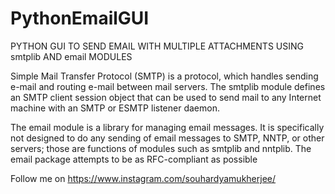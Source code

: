 # PythonEmailGUI
PYTHON GUI TO SEND EMAIL WITH MULTIPLE ATTACHMENTS USING smtplib AND email MODULES

Simple Mail Transfer Protocol (SMTP) is a protocol, which handles sending e-mail and routing e-mail between mail servers. The smtplib module defines an SMTP client session object that can be used to send mail to any Internet machine with an SMTP or ESMTP listener daemon.

The email module is a library for managing email messages. It is specifically not designed to do any sending of email messages to SMTP, NNTP, or other servers; those are functions of modules such as smtplib and nntplib. The email package attempts to be as RFC-compliant as possible

Follow me on https://www.instagram.com/souhardyamukherjee/
